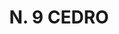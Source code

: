 ---
title: "N. 9 CEDRO"
plant-name: "N. 9"
plant-number: "009"
plant-xml: "/assets/xml/plant009.xml"
plant-img1: "/assets/img/plant009_verso.jpg"
plant-img2: "/assets/img/plant009.jpg"
plant-title: "N. 9 CEDRO"
plant-taxon-link: "http://www.worldfloraonline.org/taxon/wfo-0000355658 http://www.worldfloraonline.org/taxon/wfo-0000355640"
plant-taxon-link: "[I. Juniperus Oxycedrus L.] [II. J. macrocarpa S. et S.]"
layout: single-xml
---